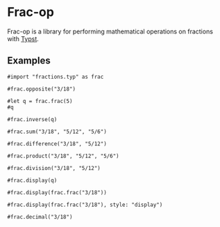 # Frac-op

Frac-op is a library for performing mathematical operations on fractions with [Typst](https://typst.app).

## Examples

```typ
#import "fractions.typ" as frac

#frac.opposite("3/18")

#let q = frac.frac(5)
#q

#frac.inverse(q)

#frac.sum("3/18", "5/12", "5/6")

#frac.difference("3/18", "5/12")

#frac.product("3/18", "5/12", "5/6")

#frac.division("3/18", "5/12")

#frac.display(q)

#frac.display(frac.frac("3/18"))

#frac.display(frac.frac("3/18"), style: "display")

#frac.decimal("3/18")
```

